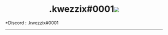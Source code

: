 <h1 align="center">.kwezzix#0001<a href="https://visitorbadge.io/status?path=8dsss"><img src="https://api.visitorbadge.io/api/visitors?path=8dsss&label=Visiteurs&countColor=%23d9e3f0" /></a>
</h1> 


*Discord : .kwezzix#0001

____
